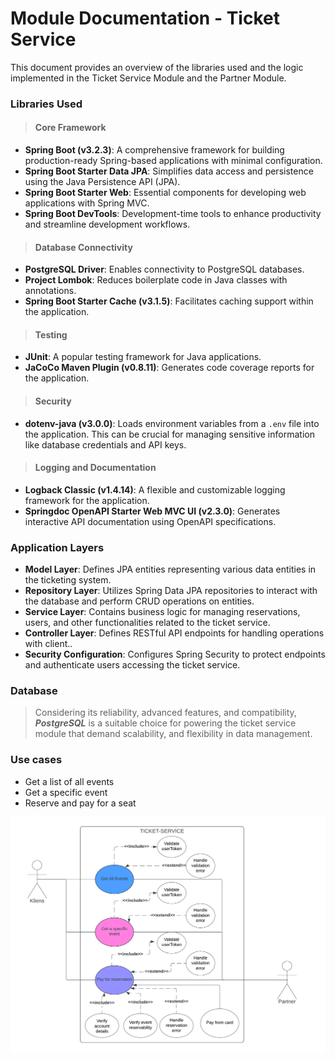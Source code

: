 # Module Documentation - Ticket Service
This document provides an overview of the libraries used and the logic implemented in the Ticket Service Module and the Partner Module.

### Libraries Used
> #### Core Framework
- **Spring Boot (v3.2.3)**: A comprehensive framework for building production-ready Spring-based applications with minimal configuration.
- **Spring Boot Starter Data JPA**: Simplifies data access and persistence using the Java Persistence API (JPA).
- **Spring Boot Starter Web**: Essential components for developing web applications with Spring MVC.
- **Spring Boot DevTools**: Development-time tools to enhance productivity and streamline development workflows.

> #### Database Connectivity
- **PostgreSQL Driver**: Enables connectivity to PostgreSQL databases.
- **Project Lombok**: Reduces boilerplate code in Java classes with annotations.
- **Spring Boot Starter Cache (v3.1.5)**: Facilitates caching support within the application.

> #### Testing
- **JUnit**: A popular testing framework for Java applications.
- **JaCoCo Maven Plugin (v0.8.11)**: Generates code coverage reports for the application.

> #### Security
- **dotenv-java (v3.0.0)**: Loads environment variables from a `.env` file into the application. This can be crucial for managing sensitive information like database credentials and API keys.

> #### Logging and Documentation
- **Logback Classic (v1.4.14)**: A flexible and customizable logging framework for the application.
- **Springdoc OpenAPI Starter Web MVC UI (v2.3.0)**: Generates interactive API documentation using OpenAPI specifications.

### Application Layers

- **Model Layer**: Defines JPA entities representing various data entities in the ticketing system.
- **Repository Layer**: Utilizes Spring Data JPA repositories to interact with the database and perform CRUD operations on entities.
- **Service Layer**: Contains business logic for managing reservations, users, and other functionalities related to the ticket service.
- **Controller Layer**: Defines RESTful API endpoints for handling operations with client..
- **Security Configuration**: Configures Spring Security to protect endpoints and authenticate users accessing the ticket service.

### Database
> Considering its reliability, advanced features, and compatibility, ***PostgreSQL*** is a suitable choice for powering the ticket service module that demand scalability, and flexibility in data management.

### Use cases

- Get a list of all events
- Get a specific event
- Reserve and pay for a seat<br>

![UML UseCase Ticket Service](../uml/UseCase/UML%20-%20UseCase%20-%20Ticket%20Service.png)

